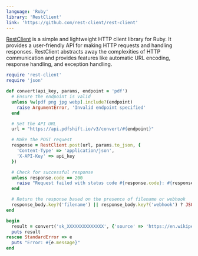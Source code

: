 ```yaml
---
language: 'Ruby'
library: 'RestClient'
link: 'https://github.com/rest-client/rest-client'
---
```


[RestClient](https://github.com/rest-client/rest-client) is a simple and lightweight HTTP client library for Ruby. It provides a user-friendly API for making HTTP requests and handling responses. RestClient abstracts away the complexities of HTTP communication and provides features like automatic URL encoding, response handling, and exception handling.

```ruby
require 'rest-client'
require 'json'

def convert(api_key, params, endpoint = 'pdf')
  # Ensure the endpoint is valid
  unless %w[pdf png jpg webp].include?(endpoint)
    raise ArgumentError, 'Invalid endpoint specified'
  end

  # Set the API URL
  url = "https://api.pdfshift.io/v3/convert/#{endpoint}"

  # Make the POST request
  response = RestClient.post(url, params.to_json, {
    'Content-Type' => 'application/json',
    'X-API-Key' => api_key
  })

  # Check for successful response
  unless response.code == 200
    raise "Request failed with status code #{response.code}: #{response.body}"
  end

  # Return the response based on the presence of filename or webhook
  response_body.key?('filename') || response_body.key?('webhook') ? JSON.parse(response.body) : response.body
end
```

```ruby
begin
  result = convert('sk_XXXXXXXXXXXXXX', {'source' => 'https://en.wikipedia.org/wiki/REST'})
  puts result
rescue StandardError => e
  puts "Error: #{e.message}"
end
```
